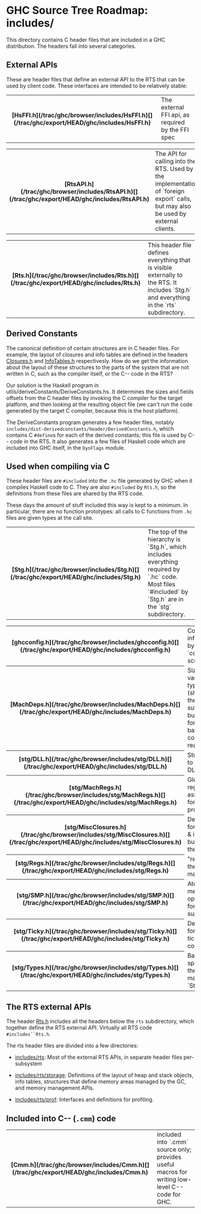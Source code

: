 # GHC Source Tree Roadmap: includes/


This directory contains C header files that are included in a GHC
distribution.  The headers fall into several categories.

## External APIs


These are header files that define an external API to the RTS that can
be used by client code.  These interfaces are intended to be
relatively stable:

<table><tr><th>[HsFFI.h](/trac/ghc/browser/includes/HsFFI.h)[](/trac/ghc/export/HEAD/ghc/includes/HsFFI.h)</th>
<td>
The external FFI api, as required by the FFI spec
</td></tr></table>

<table><tr><th>[RtsAPI.h](/trac/ghc/browser/includes/RtsAPI.h)[](/trac/ghc/export/HEAD/ghc/includes/RtsAPI.h)</th>
<td>
The API for calling into the RTS.  Used by the implementation
of `foreign export` calls, but may also be used by external
clients.
</td></tr></table>

<table><tr><th>[Rts.h](/trac/ghc/browser/includes/Rts.h)[](/trac/ghc/export/HEAD/ghc/includes/Rts.h)</th>
<td>
This header file defines everything that is visible
externally to the RTS.  It includes `Stg.h` and everything
in the `rts` subdirectory.
</td></tr></table>

## Derived Constants


The canonical definition of certain structures are in C header files.
For example, the layout of closures and info tables are defined in the
headers [Closures.h](/trac/ghc/browser/includes/rts/storage/Closures.h)[](/trac/ghc/export/HEAD/ghc/includes/rts/storage/Closures.h) and
[InfoTables.h](/trac/ghc/browser/includes/rts/storage/InfoTables.h)[](/trac/ghc/export/HEAD/ghc/includes/rts/storage/InfoTables.h) respectivesly.  How do we get the information about the
layout of these structures to the parts of the system that are not
written in C, such as the compiler itself, or the C-- code in the RTS?


Our solution is the Haskell program in utils/deriveConstants/DeriveConstants.hs.
It determines the sizes and fields offsets from the C header files by invoking the C compiler for the target platform, and then looking at the resulting object file (we can't *run* the code generated by the target C compiler, because this is the host platform).


The DeriveConstants program generates a few header files, notably `includes/dist-derivedconstants/header/DerivedConstants.h`, which contains C `#define`s for each of the derived constants; this file is used by C-- code in the RTS.  It also generates a few files of Haskell code which are included into GHC itself, in the `DynFlags` module.

## Used when compiling via C


These header files are `#included` into the `.hc` file
generated by GHC when it compiles Haskell code to C.  They are also
`#included` by `Rts.h`, so the definitions from these files are shared
by the RTS code.


These days the amount of stuff included this way is kept to a minimum.
In particular, there are no function prototypes: all calls to C
functions from `.hc` files are given types at the call site.

<table><tr><th>[Stg.h](/trac/ghc/browser/includes/Stg.h)[](/trac/ghc/export/HEAD/ghc/includes/Stg.h)</th>
<td>
The top of the hierarchy is `Stg.h`, which includes everything
required by `.hc` code.  Most files `#included` by `Stg.h` are in the
`stg` subdirectory.
</td></tr></table>

<table><tr><th>[ghcconfig.h](/trac/ghc/browser/includes/ghcconfig.h)[](/trac/ghc/export/HEAD/ghc/includes/ghcconfig.h)</th>
<td>
Configuration info derived by the `configure` script.
</td></tr>
<tr><th>[MachDeps.h](/trac/ghc/browser/includes/MachDeps.h)[](/trac/ghc/export/HEAD/ghc/includes/MachDeps.h)</th>
<td>
Sizes of various basic types (should be in the `stg` subdirectory,
but left here for backwards-compatibility reasons).
</td></tr>
<tr><th>[stg/DLL.h](/trac/ghc/browser/includes/stg/DLL.h)[](/trac/ghc/export/HEAD/ghc/includes/stg/DLL.h)</th>
<td>
Stuff related to Windows DLLs.
</td></tr>
<tr><th>[stg/MachRegs.h](/trac/ghc/browser/includes/stg/MachRegs.h)[](/trac/ghc/export/HEAD/ghc/includes/stg/MachRegs.h)</th>
<td>
Global register assignments for this processor.
</td></tr>
<tr><th>[stg/MiscClosures.h](/trac/ghc/browser/includes/stg/MiscClosures.h)[](/trac/ghc/export/HEAD/ghc/includes/stg/MiscClosures.h)</th>
<td>
Declarations for closures & info tables built-in to the RTS
</td></tr>
<tr><th>[stg/Regs.h](/trac/ghc/browser/includes/stg/Regs.h)[](/trac/ghc/export/HEAD/ghc/includes/stg/Regs.h)</th>
<td>
"registers" in the virtual machine.
</td></tr>
<tr><th>[stg/SMP.h](/trac/ghc/browser/includes/stg/SMP.h)[](/trac/ghc/export/HEAD/ghc/includes/stg/SMP.h)</th>
<td>
Atomic memory operations for SMP support
</td></tr>
<tr><th>[stg/Ticky.h](/trac/ghc/browser/includes/stg/Ticky.h)[](/trac/ghc/export/HEAD/ghc/includes/stg/Ticky.h)</th>
<td>
Declarations for ticky-ticky counters
</td></tr>
<tr><th>[stg/Types.h](/trac/ghc/browser/includes/stg/Types.h)[](/trac/ghc/export/HEAD/ghc/includes/stg/Types.h)</th>
<td>
Basic types specific to the virtual machine (eg. `StgWord`).
</td></tr></table>

## The RTS external APIs


The header [Rts.h](/trac/ghc/browser/includes/Rts.h)[](/trac/ghc/export/HEAD/ghc/includes/Rts.h)
includes all the headers below the `rts` subdirectory, which together
define the RTS external API.  Virtually all RTS code `#includes``Rts.h`.


The rts header files are divided into a few directories:

- [includes/rts](/trac/ghc/browser/includes/rts): Most of
  the external RTS APIs, in separate header files per-subsystem

- [includes/rts/storage](/trac/ghc/browser/includes/rts/storage): Definitions of the layout of heap and stack
  objects, info tables, structures that define memory areas managed
  by the GC, and memory management APIs.

- [includes/rts/prof](/trac/ghc/browser/includes/rts/prof):
  Interfaces and definitions for profiling.

## Included into C-- (`.cmm`) code

<table><tr><th>[Cmm.h](/trac/ghc/browser/includes/Cmm.h)[](/trac/ghc/export/HEAD/ghc/includes/Cmm.h)</th>
<td>
included into `.cmm` source only; provides useful macros for writing
low-level C-- code for GHC.
</td></tr></table>